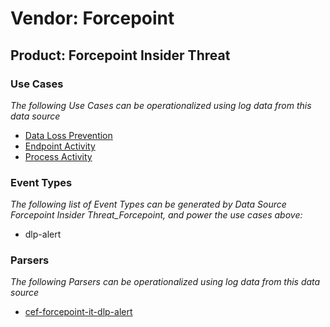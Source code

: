 Vendor: Forcepoint
==================
Product: Forcepoint Insider Threat
----------------------------------

### Use Cases

_The following Use Cases can be operationalized using log data from this data source_

* [Data Loss Prevention](usecase_data_loss_prevention.md)
* [Endpoint Activity](usecase_endpoint_activity.md)
* [Process Activity](usecase_process_activity.md)


### Event Types

_The following list of Event Types can be generated by Data Source Forcepoint Insider Threat_Forcepoint, and power the use cases above:_

- dlp-alert


### Parsers

_The following Parsers can be operationalized using log data from this data source_

* [cef-forcepoint-it-dlp-alert](parserContent_cef-forcepoint-it-dlp-alert.md)
